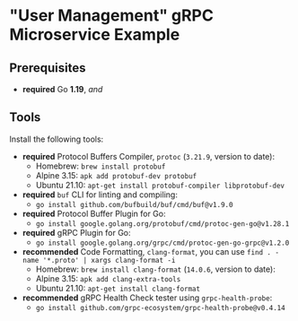 # "User Management" gRPC Microservice Example
## Prerequisites

* **required** Go **1.19**, _and_
## Tools

Install the following tools:

* **required** Protocol Buffers Compiler, `protoc` (`3.21.9`, version to date):
    * Homebrew: `brew install protobuf`
    * Alpine 3.15: `apk add protobuf-dev protobuf`
    * Ubuntu 21.10: `apt-get install protobuf-compiler libprotobuf-dev`
* **required** `buf` CLI for linting and compiling:
    * `go install github.com/bufbuild/buf/cmd/buf@v1.9.0`
* **required** Protocol Buffer Plugin for Go:
    * `go install google.golang.org/protobuf/cmd/protoc-gen-go@v1.28.1`
* **required** gRPC Plugin for Go:
    * `go install google.golang.org/grpc/cmd/protoc-gen-go-grpc@v1.2.0`
* **recommended** Code Formatting, `clang-format`, you can use `find . -name '*.proto' | xargs clang-format -i`
    * Homebrew: `brew install clang-format` (`14.0.6`, version to date):
    * Alpine 3.15: `apk add clang-extra-tools`
    * Ubuntu 21.10: `apt-get install clang-format`
* **recommended** gRPC Health Check tester using `grpc-health-probe`:
    * `go install github.com/grpc-ecosystem/grpc-health-probe@v0.4.14`
